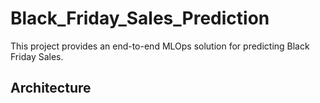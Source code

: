 # Black_Friday_Sales_Prediction
This project provides an end-to-end MLOps solution for predicting Black Friday Sales.
## Architecture
